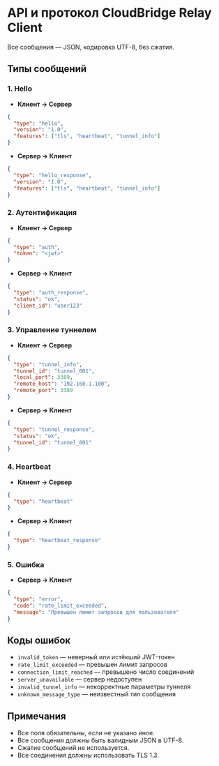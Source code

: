# API и протокол CloudBridge Relay Client

Все сообщения — JSON, кодировка UTF-8, без сжатия.

## Типы сообщений

### 1. Hello
- **Клиент → Сервер**
```json
{
  "type": "hello",
  "version": "1.0",
  "features": ["tls", "heartbeat", "tunnel_info"]
}
```
- **Сервер → Клиент**
```json
{
  "type": "hello_response",
  "version": "1.0",
  "features": ["tls", "heartbeat", "tunnel_info"]
}
```

### 2. Аутентификация
- **Клиент → Сервер**
```json
{
  "type": "auth",
  "token": "<jwt>"
}
```
- **Сервер → Клиент**
```json
{
  "type": "auth_response",
  "status": "ok",
  "client_id": "user123"
}
```

### 3. Управление туннелем
- **Клиент → Сервер**
```json
{
  "type": "tunnel_info",
  "tunnel_id": "tunnel_001",
  "local_port": 3389,
  "remote_host": "192.168.1.100",
  "remote_port": 3389
}
```
- **Сервер → Клиент**
```json
{
  "type": "tunnel_response",
  "status": "ok",
  "tunnel_id": "tunnel_001"
}
```

### 4. Heartbeat
- **Клиент → Сервер**
```json
{
  "type": "heartbeat"
}
```
- **Сервер → Клиент**
```json
{
  "type": "heartbeat_response"
}
```

### 5. Ошибка
- **Сервер → Клиент**
```json
{
  "type": "error",
  "code": "rate_limit_exceeded",
  "message": "Превышен лимит запросов для пользователя"
}
```

## Коды ошибок
- `invalid_token` — неверный или истёкший JWT-токен
- `rate_limit_exceeded` — превышен лимит запросов
- `connection_limit_reached` — превышено число соединений
- `server_unavailable` — сервер недоступен
- `invalid_tunnel_info` — некорректные параметры туннеля
- `unknown_message_type` — неизвестный тип сообщения

## Примечания
- Все поля обязательны, если не указано иное.
- Все сообщения должны быть валидным JSON в UTF-8.
- Сжатие сообщений не используется.
- Все соединения должны использовать TLS 1.3. 
